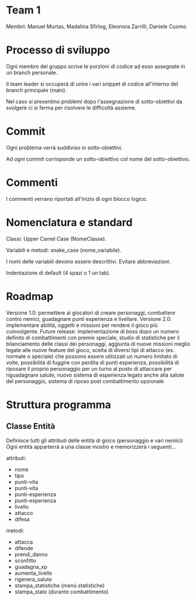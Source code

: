 # Team 1
Membri: Manuel Murtas, Madalina Sfirlog, Eleonora Zarrilli, Daniele Cuomo

# Processo di sviluppo
Ogni membro del gruppo scrive le porzioni di codice ad esso assegnate in un branch personale.

Il team leader si occuperà di unire i vari snippet di codice all'interno del branch principale (main).

Nel caso si presentino problemi dopo l'assegnazione di sotto-obiettivi da svolgere ci si ferma per risolvere le difficoltà assieme.

# Commit
Ogni problema verrà suddiviso in sotto-obiettivi.

Ad ogni commit corrisponde un sotto-obiettivo col nome del sotto-obiettivo.

# Commenti
I commenti verrano riportati all'inizio di ogni blocco logico.

# Nomenclatura e standard
Classi: Upper Camel Case (NomeClasse).

Variabili e metodi: snake_case (nome_variabile).

I nomi delle variabili devono essere descrittivi. Evitare abbreviazioni.

Indentazione di default (4 spazi o 1 un tab).

# Roadmap
Versione 1.0: permettere ai giocatori di creare personaggi, combattere contro nemici, guadagnare punti esperienza e livellare.
Versione 2.0: implementare abilità, oggetti e missioni per rendere il gioco più coinvolgente.
Future release: implementazione di boss dopo un numero definito di combattimenti con premio speciale, studio di statistiche per il bilanciamento
delle classi dei personaggi, aggiunta di nuove missioni meglio legate alle nuove feature del gioco, scelta di diversi tipi di attacco (es. normale o speciale)
che possono essere utilizzati un numero limitato di volte, possibilità di fuggire con perdita di punti esperienza, possibilità di riposare il proprio personaggio
per un turno al posto di attaccare per riguadagnare salute, nuovo sistema di esperienza legato anche alla salute del personaggio, sistema di riposo post combattimento
opzionale

# Struttura programma
## Classe Entità
Definisce tutti gli attributi delle entità di gioco (personaggio e vari nemici)
Ogni entità apparterrà a una classe mostro e memorizzerà i seguenti...

attributi:
- nome
- tipo
- punti-vita
- punti-vita
- punti-esperienza
- punti-esperienza
- livello
- attacco
- difesa

metodi:
- attacca
- difende
- prendi_danno
- sconfitto
- guadagna_xp
- aumenta_livello
- rigenera_salute
- stampa_statistiche (menù statistiche)
- stampa_stato (durante combattimento)
